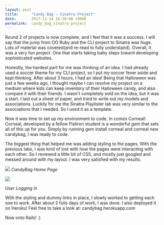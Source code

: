 ```yaml
---
layout: post
title:      "Candy Bag — Sinatra Project"
date:       2017-11-14 16:38:08 +0000
permalink:  candy_bag_sinatra_project
---
```



Round 2 of projects is now complete, and I feel that it was a success. I will say that the jump from OO Ruby and the CLI project to Sinatra was huge. Lots of material was covered(and re-read to fully understand). Overall, it was a very fun project. One that starts taking baby steps toward developing sophisticated websites.

Honestly, the hardest part for me was thinking of an idea. I had already used a soccer theme for my CLI project, so I put my soccer fever aside and kept thinking. After about 3 hours, I had an idea! Being that Halloween was just a few weeks ago, I thought maybe I can revolve my project on a medium where kids can keep inventory of their Halloween candy, and also compare it with their friends. I wasn’t completely sold on the idea, but it was a start. I laid out a sheet of paper, and *tried* to write out my models and associations. Luckily for me the Sinatra Playlister lab was very similar to the associations that I needed. So I used it as a template.

Now it was time to set up my environment to code. In comes Corneal! Corneal, developed by a fellow Flatiron student is a wonderful gem that sets all of this up for you. Simply by running gem install corneal and corneal new candybag, I was ready to code.

The biggest thing that helped me was adding styling to the pages. With the previous labs, I was kind of lost with how the pages were interacting with each other. So I reviewed a little bit of CSS, and mostly just googled and messed around with my layout. I was very satisfied with my results.

![](https://cdn-images-1.medium.com/max/800/1*VFecHngqFYnwjLRVLHm5mQ.png) 
 *CandyBag Home Page*

![](https://cdn-images-1.medium.com/max/800/1*MvAd3SEyawo1OSOy3j7mpQ.png)
 
 *User Logging In*

With the styling and dummy links in place, I slowly worked to getting each one to work. After about 2 fulls days of work, I was done. I also deployed it on Heroku! Feel free to take a look at: candybag.herokuapp.com

Now onto Rails! :)
